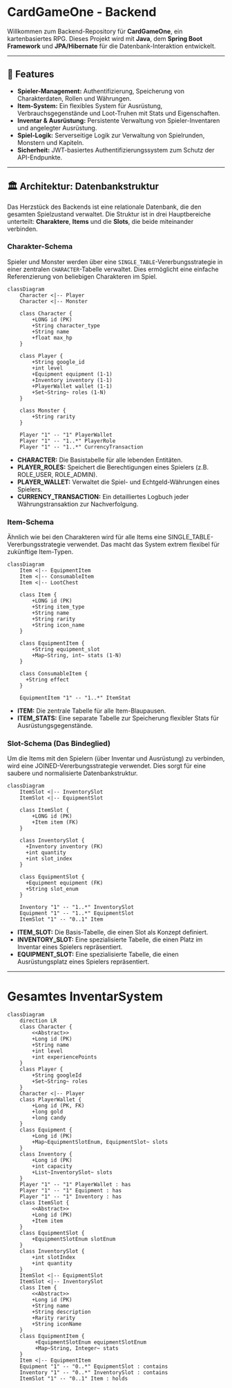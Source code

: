 # CardGameOne - Backend

Willkommen zum Backend-Repository für **CardGameOne**, ein kartenbasiertes RPG. Dieses Projekt wird mit **Java**, dem **Spring Boot Framework** und **JPA/Hibernate** für die Datenbank-Interaktion entwickelt.

---

## 🚀 Features

* **Spieler-Management:** Authentifizierung, Speicherung von Charakterdaten, Rollen und Währungen.
* **Item-System:** Ein flexibles System für Ausrüstung, Verbrauchsgegenstände und Loot-Truhen mit Stats und Eigenschaften.
* **Inventar & Ausrüstung:** Persistente Verwaltung von Spieler-Inventaren und angelegter Ausrüstung.
* **Spiel-Logik:** Serverseitige Logik zur Verwaltung von Spielrunden, Monstern und Kapiteln.
* **Sicherheit:** JWT-basiertes Authentifizierungssystem zum Schutz der API-Endpunkte.

---

## 🏛️ Architektur: Datenbankstruktur

Das Herzstück des Backends ist eine relationale Datenbank, die den gesamten Spielzustand verwaltet. Die Struktur ist in drei Hauptbereiche unterteilt: **Charaktere**, **Items** und die **Slots**, die beide miteinander verbinden.

### Charakter-Schema

Spieler und Monster werden über eine `SINGLE_TABLE`-Vererbungsstrategie in einer zentralen `CHARACTER`-Tabelle verwaltet. Dies ermöglicht eine einfache Referenzierung von beliebigen Charakteren im Spiel.

```mermaid
classDiagram
    Character <|-- Player
    Character <|-- Monster

    class Character {
        +LONG id (PK)
        +String character_type
        +String name
        +float max_hp
    }

    class Player {
        +String google_id
        +int level
        +Equipment equipment (1-1)
        +Inventory inventory (1-1)
        +PlayerWallet wallet (1-1)
        +Set~String~ roles (1-N)
    }

    class Monster {
        +String rarity
    }
    
    Player "1" -- "1" PlayerWallet
    Player "1" -- "1..*" PlayerRole
    Player "1" -- "1..*" CurrencyTransaction
```
* **CHARACTER:** Die Basistabelle für alle lebenden Entitäten.
* **PLAYER_ROLES:** Speichert die Berechtigungen eines Spielers (z.B. ROLE_USER, ROLE_ADMIN).
* **PLAYER_WALLET:** Verwaltet die Spiel- und Echtgeld-Währungen eines Spielers.
* **CURRENCY_TRANSACTION:** Ein detailliertes Logbuch jeder Währungstransaktion zur Nachverfolgung.

### Item-Schema

Ähnlich wie bei den Charakteren wird für alle Items eine SINGLE_TABLE-Vererbungsstrategie verwendet. Das macht das System extrem flexibel für zukünftige Item-Typen.

```mermaid
classDiagram
    Item <|-- EquipmentItem
    Item <|-- ConsumableItem
    Item <|-- LootChest

    class Item {
        +LONG id (PK)
        +String item_type
        +String name
        +String rarity
        +String icon_name
    }

    class EquipmentItem {
        +String equipment_slot
        +Map~String, int~ stats (1-N)
    }
    
    class ConsumableItem {
      +String effect
    }

    EquipmentItem "1" -- "1..*" ItemStat
```
* **ITEM:** Die zentrale Tabelle für alle Item-Blaupausen.
* **ITEM_STATS:** Eine separate Tabelle zur Speicherung flexibler Stats für Ausrüstungsgegenstände.

### Slot-Schema (Das Bindeglied)
Um die Items mit den Spielern (über Inventar und Ausrüstung) zu verbinden, wird eine JOINED-Vererbungsstrategie verwendet. Dies sorgt für eine saubere und normalisierte Datenbankstruktur.

```mermaid
classDiagram
    ItemSlot <|-- InventorySlot
    ItemSlot <|-- EquipmentSlot
    
    class ItemSlot {
        +LONG id (PK)
        +Item item (FK)
    }

    class InventorySlot {
      +Inventory inventory (FK)
      +int quantity
      +int slot_index
    }

    class EquipmentSlot {
      +Equipment equipment (FK)
      +String slot_enum
    }

    Inventory "1" -- "1..*" InventorySlot
    Equipment "1" -- "1..*" EquipmentSlot
    ItemSlot "1" -- "0..1" Item
```
* **ITEM_SLOT:** Die Basis-Tabelle, die einen Slot als Konzept definiert.
* **INVENTORY_SLOT:** Eine spezialisierte Tabelle, die einen Platz im Inventar eines Spielers repräsentiert.
* **EQUIPMENT_SLOT:** Eine spezialisierte Tabelle, die einen Ausrüstungsplatz eines Spielers repräsentiert.
---
# Gesamtes InventarSystem

```mermaid
classDiagram
    direction LR
    class Character {
        <<Abstract>>
        +Long id (PK)
        +String name
        +int level
        +int experiencePoints
    }
    class Player {
        +String googleId
        +Set~String~ roles
    }
    Character <|-- Player
    class PlayerWallet {
        +Long id (PK, FK)
        +long gold
        +long candy
    }
    class Equipment {
        +Long id (PK)
        +Map~EquipmentSlotEnum, EquipmentSlot~ slots
    }
    class Inventory {
        +Long id (PK)
        +int capacity
        +List~InventorySlot~ slots
    }
    Player "1" -- "1" PlayerWallet : has
    Player "1" -- "1" Equipment : has
    Player "1" -- "1" Inventory : has
    class ItemSlot {
        <<Abstract>>
        +Long id (PK)
        +Item item
    }
    class EquipmentSlot {
        +EquipmentSlotEnum slotEnum
    }
    class InventorySlot {
        +int slotIndex
        +int quantity
    }
    ItemSlot <|-- EquipmentSlot
    ItemSlot <|-- InventorySlot
    class Item {
        <<Abstract>>
        +Long id (PK)
        +String name
        +String description
        +Rarity rarity
        +String iconName
    }
    class EquipmentItem {
         +EquipmentSlotEnum equipmentSlotEnum
         +Map~String, Integer~ stats
    }
    Item <|-- EquipmentItem
    Equipment "1" -- "0..*" EquipmentSlot : contains
    Inventory "1" -- "0..*" InventorySlot : contains
    ItemSlot "1" -- "0..1" Item : holds
```
